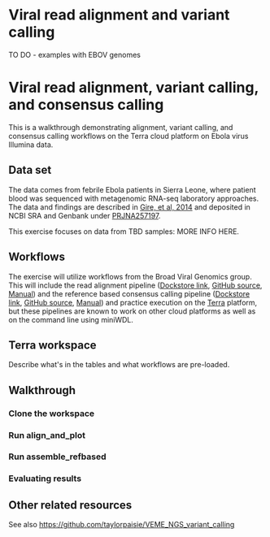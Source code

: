 # Viral read alignment and variant calling

TO DO - examples with EBOV genomes

# Viral read alignment, variant calling, and consensus calling

This is a walkthrough demonstrating alignment, variant calling, and consensus calling
workflows on the Terra cloud platform on Ebola virus Illumina data.

## Data set

The data comes from febrile Ebola patients in Sierra Leone, where
patient blood was sequenced with metagenomic RNA-seq laboratory approaches.
The data and findings are described in [Gire, et al, 2014](https://www.ncbi.nlm.nih.gov/pmc/articles/PMC4431643/)
and deposited in NCBI SRA and Genbank under [PRJNA257197](https://www.ncbi.nlm.nih.gov/bioproject/PRJNA257197).

This exercise focuses on data from TBD samples: MORE INFO HERE.

## Workflows

The exercise will utilize workflows from the Broad Viral Genomics group.
This will include the read alignment pipeline
([Dockstore link](https://dockstore.org/workflows/github.com/broadinstitute/viral-pipelines/align_and_plot:master?tab=info),
[GitHub source](https://github.com/broadinstitute/viral-pipelines/blob/master/pipes/WDL/workflows/align_and_plot.wdl),
[Manual](https://viral-pipelines.readthedocs.io/en/latest/align_and_plot.html))
and the reference based consensus calling pipeline
([Dockstore link](https://dockstore.org/workflows/github.com/broadinstitute/viral-pipelines/assemble_refbased:master?tab=info),
[GitHub source](https://github.com/broadinstitute/viral-pipelines/blob/master/pipes/WDL/workflows/assemble_refbased.wdl),
[Manual](https://viral-pipelines.readthedocs.io/en/latest/assemble_refbased.html))
and practice execution on the [Terra](https://terra.bio/) platform, but these pipelines are known
to work on other cloud platforms as well as on the command line using miniWDL.

## Terra workspace

Describe what's in the tables and what workflows are pre-loaded.

## Walkthrough

### Clone the workspace

### Run align_and_plot

### Run assemble_refbased

### Evaluating results

## Other related resources

See also https://github.com/taylorpaisie/VEME_NGS_variant_calling